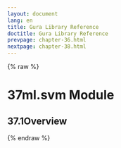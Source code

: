 ```yaml
---
layout: document
lang: en
title: Gura Library Reference
doctitle: Gura Library Reference
prevpage: chapter-36.html
nextpage: chapter-38.html
---
```

{% raw %}
<h1><span class="caption-index-1">37</span><a name="anchor-37"></a>ml.svm Module</h1>
<h2><span class="caption-index-2">37.1</span><a name="anchor-37-1"></a>Overview</h2>
<p />

{% endraw %}
